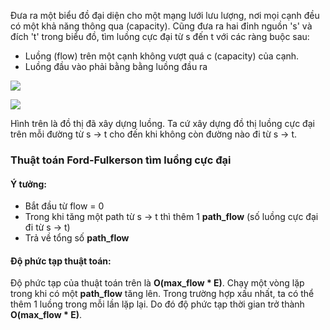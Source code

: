 Đưa ra một biểu đồ đại diện cho một mạng lưới lưu lượng, nơi mọi cạnh đều có một khả năng thông qua (capacity). Cũng đưa ra hai đỉnh nguồn 's' và đích 't' trong biểu đồ, tìm luồng cực đại từ s đến t với các ràng buộc sau:

+ Luồng (flow) trên một cạnh không vượt quá c (capacity) của cạnh.
+ Luồng đầu vào phải bằng bằng luồng đầu ra 

![](https://www.geeksforgeeks.org/wp-content/uploads/ford_fulkerson2.png)

![](https://www.geeksforgeeks.org/wp-content/uploads/ford_fulkerson11.png)

Hình trên là đồ thị đã xây dựng luồng. Ta cứ xây dựng đồ thị luồng cực đại trên mỗi đường từ s -> t cho đến khi không còn đường nào đi từ s -> t.

### Thuật toán Ford-Fulkerson tìm luồng cực đại
#### Ý tưởng:
+ Bắt đầu từ flow = 0
+ Trong khi tăng một path từ s -> t thì thêm 1 **path_flow** (số luồng cực đại đi từ s -> t)
+ Trả về tổng số **path_flow**

#### Độ phức tạp thuật toán:
Độ phức tạp của thuật toán trên là **O(max_flow * E)**. Chạy một vòng lặp trong khi có một **path_flow** tăng lên. Trong trường hợp xấu nhất, ta có thể thêm 1 luồng trong mỗi lần lặp lại. Do đó độ phức tạp thời gian trở thành **O(max_flow * E)**.

#### 
